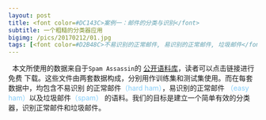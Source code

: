 ```yaml
---
layout: post
title: <font color=#DC143C>案例一：邮件的分类与识别</font>
subtitle: 一个粗糙的分类器应用
bigimg: /pics/20170212/01.jpg
tags: [<font color=#D2B48C>不易识别的正常邮件, 易识别的正常邮件, 垃圾邮件</font>]
---
```


&nbsp;&nbsp;本文所使用的数据来自于`Spam Assassin`的
[公开语料库](http://spamassassin.apache.org/publiccorpus/)，读者可以点击链接进行免费
下载。这些文件由两套数据构成，分别用作训练集和测试集使用。而在每套数据中，均包含不易识别
的正常邮件<font color=#87CEFA>（hard ham）</font>，易识别的正常邮件
<font color=#87CEFA>（easy ham）</font>以及垃圾邮件<font color=#87CEFA>（spam）</font>
的语料。我们的目标是建立一个简单有效的分类器，识别正常邮件和垃圾邮件。
